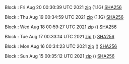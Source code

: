 Block [](https://testnet-insight.dashevo.org/insight/block/): Fri Aug 20 00:30:39 UTC 2021 [zip](https://dash-bootstrap.ams3.digitaloceanspaces.com/testnet/2021-08-20/bootstrap.dat.zip) (1.1G) [SHA256](https://dash-bootstrap.ams3.digitaloceanspaces.com/testnet/2021-08-20/sha256.txt)

Block [](https://testnet-insight.dashevo.org/insight/block/): Thu Aug 19 00:34:59 UTC 2021 [zip](https://dash-bootstrap.ams3.digitaloceanspaces.com/testnet/2021-08-19/bootstrap.dat.zip) (1.1G) [SHA256](https://dash-bootstrap.ams3.digitaloceanspaces.com/testnet/2021-08-19/sha256.txt)

Block [](https://testnet-insight.dashevo.org/insight/block/): Wed Aug 18 00:59:27 UTC 2021 [zip](https://dash-bootstrap.ams3.digitaloceanspaces.com/testnet/2021-08-18/bootstrap.dat.zip) () [SHA256](https://dash-bootstrap.ams3.digitaloceanspaces.com/testnet/2021-08-18/sha256.txt)

Block [](https://testnet-insight.dashevo.org/insight/block/): Tue Aug 17 00:33:14 UTC 2021 [zip](https://dash-bootstrap.ams3.digitaloceanspaces.com/testnet/2021-08-17/bootstrap.dat.zip) () [SHA256](https://dash-bootstrap.ams3.digitaloceanspaces.com/testnet/2021-08-17/sha256.txt)

Block [](https://testnet-insight.dashevo.org/insight/block/): Mon Aug 16 00:34:23 UTC 2021 [zip](https://dash-bootstrap.ams3.digitaloceanspaces.com/testnet/2021-08-16/bootstrap.dat.zip) () [SHA256](https://dash-bootstrap.ams3.digitaloceanspaces.com/testnet/2021-08-16/sha256.txt)

Block [](https://testnet-insight.dashevo.org/insight/block/): Sun Aug 15 00:35:12 UTC 2021 [zip](https://dash-bootstrap.ams3.digitaloceanspaces.com/testnet/2021-08-15/bootstrap.dat.zip) () [SHA256](https://dash-bootstrap.ams3.digitaloceanspaces.com/testnet/2021-08-15/sha256.txt)
